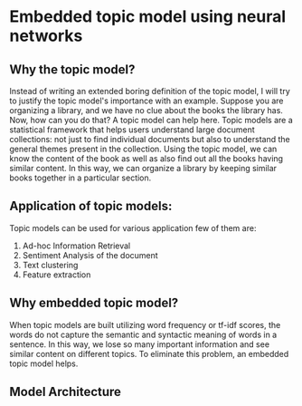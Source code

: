 # Embedded topic model using neural networks

## Why the topic model?
Instead of writing an extended boring definition of the topic model, I will try to justify the topic model's importance with an example. Suppose you are organizing a library, and we have no clue about the books the library has. Now, how can you do that? A topic model can help here. Topic models are a statistical framework that helps users understand large document collections: not just to find individual documents but also to understand the general themes present in the collection. Using the topic model, we can know the content of the book as well as also find out all the books having similar content. In this way, we can organize a library by keeping similar books together in a particular section.

## Application of topic models:
Topic models can be used for various application few of them are:
1.	Ad-hoc Information Retrieval
2.	Sentiment Analysis of the document
3.	Text clustering
4.	Feature extraction

## Why embedded topic model?
When topic models are built utilizing word frequency or tf-idf scores, the words do not capture the semantic and syntactic meaning of words in a  sentence. In this way, we lose so many important information and see similar content on different topics. To eliminate this problem, an embedded topic model helps.

## Model Architecture


